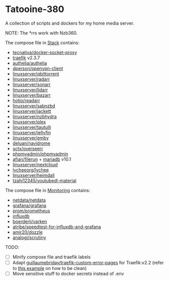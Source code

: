 # Tatooine-380
A collection of scripts and dockers for my home media server.

NOTE: The *rrs work with Nzb360.

The compose file in [Stack](Services/Stack) contains:
- [tecnativa/docker-socket-proxy](https://github.com/Tecnativa/docker-socket-proxy)
- [traefik](https://github.com/traefik/traefik) v2.3.7
- [authelia/authelia](https://github.com/authelia/authelia)
- [dperson/openvpn-client](https://github.com/dperson/openvpn-client)
- [linuxserver/qbittorrent](https://docs.linuxserver.io/images/docker-qbittorrent)
- [linuxserver/radarr](https://docs.linuxserver.io/images/docker-radarr)
- [linuxserver/sonarr](https://docs.linuxserver.io/images/docker-sonarr)
- [linuxserver/lidarr](https://docs.linuxserver.io/images/docker-lidarr)
- [linuxserver/bazarr](https://docs.linuxserver.io/images/docker-bazarr)
- [hotio/readarr](https://github.com/Readarr/Readarr)
- [linuxserver/sabnzbd](https://docs.linuxserver.io/images/docker-sabnzbd)
- [linuxserver/jackett](https://docs.linuxserver.io/images/docker-jackett)
- [linuxserver/nzbhydra](https://docs.linuxserver.io/images/docker-nzbhydra2)
- [linuxserver/plex](https://docs.linuxserver.io/images/docker-plex)
- [linuxserver/tautulli](https://docs.linuxserver.io/images/docker-tautulli)
- [linuxserver/jellyfin](https://docs.linuxserver.io/images/docker-jellyfin)
- [linuxserver/emby](https://docs.linuxserver.io/images/docker-emby)
- [deluan/navidrome](https://github.com/deluan/navidrome)
- [sctx/overseerr](https://github.com/sct/overseerr)
- [phpmyadmin/phpmyadmin](https://hub.docker.com/r/phpmyadmin/phpmyadmin)
- [afian/filerun](https://hub.docker.com/r/afian/filerun) + [mariadb](https://hub.docker.com/_/mariadb?tab=tags&page=1&ordering=-name&name=10.1) v10.1
- [linuxserver/nextcloud](https://docs.linuxserver.io/images/docker-nextcloud)
- [lycheeorg/lychee](https://github.com/LycheeOrg/Lychee)
- [linuxserver/heimdall](https://docs.linuxserver.io/images/docker-heimdall)
- [tzahi12345/youtubedl-material](https://github.com/Tzahi12345/YoutubeDL-Material)

The compose file in [Monitoring](Services/Monitoring) contains:
- [netdata/netdata](https://github.com/netdata/netdata)
- [grafana/grafana](https://github.com/grafana/grafana)
- [prom/prometheus](https://github.com/prometheus/prometheus)
- [influxdb](https://github.com/influxdata/influxdb)
- [boerderij/varken](https://github.com/Boerderij/Varken)
- [atribe/speedtest-for-influxdb-and-grafana](https://github.com/atribe/Speedtest-for-InfluxDB-and-Grafana)
- [amir20/dozzle](https://github.com/amir20/dozzle)
- [analogj/scrutiny](https://github.com/AnalogJ/scrutiny)

TODO:
- [ ] Minify compose file and traefik labels
- [ ] Adapt [guillaumebriday/traefik-custom-error-pages](https://github.com/guillaumebriday/traefik-custom-error-pages) for Traefik:v2.2 (refer to [this example](https://github.com/jamescurtin/traefik-proxy) on how to be clean)
- [ ] Move sensitive stuff to docker secrets instead of .env